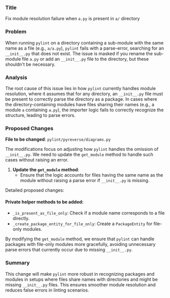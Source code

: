 ### Title

Fix module resolution failure when `a.py` is present in `a/` directory

### Problem

When running `pylint` on a directory containing a sub-module with the same name as a file (e.g., `a/a.py`), `pylint` fails with a parse-error, searching for an `__init__.py` that does not exist. The issue is masked if you rename the sub-module file `a.py` or add an `__init__.py` file to the directory, but these shouldn't be necessary.

### Analysis

The root cause of this issue lies in how `pylint` currently handles module resolution, where it assumes that for any directory, an `__init__.py` file must be present to correctly parse the directory as a package. In cases where the directory-containing modules have files sharing their names (e.g., a module `a` containing `a.py`), the importer logic fails to correctly recognize the structure, leading to parse errors.

### Proposed Changes

**File to be changed**: `pylint/pyreverse/diagrams.py`

The modifications focus on adjusting how `pylint` handles the omission of `__init__.py`. We need to update the `get_module` method to handle such cases without raising an error. 

1. **Update the `get_module` method**:
   - Ensure that the logic accounts for files having the same name as the module without raising a parse error if `__init__.py` is missing.

Detailed proposed changes:





#### Private helper methods to be added:
- `_is_present_as_file_only`: Check if a module name corresponds to a file directly.
- `_create_package_entity_for_file_only`: Create a `PackageEntity` for file-only modules.

By modifying the `get_module` method, we ensure that `pylint` can handle packages with file-only modules more gracefully, avoiding unnecessary parse errors that currently occur due to missing `__init__.py`.

### Summary

This change will make `pylint` more robust in recognizing packages and modules in setups where files share names with directories and might be missing `__init__.py` files. This ensures smoother module resolution and reduces false errors in linting scenarios.